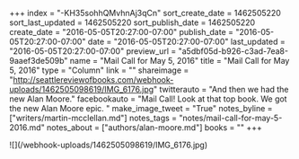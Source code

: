 +++
index = "-KH35sohhQMvhnAj3qCn"
sort_create_date = 1462505220
sort_last_updated = 1462505220
sort_publish_date = 1462505220
create_date = "2016-05-05T20:27:00-07:00"
publish_date = "2016-05-05T20:27:00-07:00"
date = "2016-05-05T20:27:00-07:00"
last_updated = "2016-05-05T20:27:00-07:00"
preview_url = "a5dbf05d-b926-c3ad-7ea8-9aaef3de509b"
name = "Mail Call for May 5, 2016"
title = "Mail Call for May 5, 2016"
type = "Column"
link = ""
shareimage = "http://seattlereviewofbooks.com/webhook-uploads/1462505098619/IMG_6176.jpg"
twitterauto = "And then we had the new Alan Moore."
facebookauto = "Mail Call! Look at that top book. We got the new Alan Moore epic. "
make_image_tweet = "True"
notes_byline = ["writers/martin-mcclellan.md"]
notes_tags = "notes/mail-call-for-may-5-2016.md"
notes_about = ["authors/alan-moore.md"]
books = ""
+++
<p class="image">![](/webhook-uploads/1462505098619/IMG_6176.jpg)</p>
